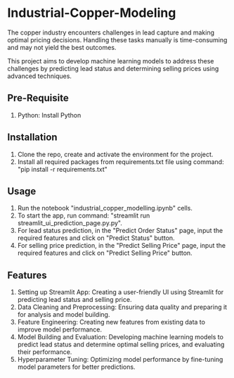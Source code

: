 # Industrial-Copper-Modeling
The copper industry encounters challenges in lead capture and making optimal pricing decisions. Handling these tasks manually is time-consuming and may not yield the best outcomes.

This project aims to develop machine learning models to address these challenges by predicting lead status and determining selling prices using advanced techniques.

## Pre-Requisite
1) Python: Install Python

## Installation
1) Clone the repo, create and activate the environment for the project.
2) Install all required packages from requirements.txt file using command: "pip install -r requirements.txt"

## Usage
1) Run the notebook "industrial_copper_modelling.ipynb" cells.
2) To start the app, run command: "streamlit run streamlit_ui_prediction_page.py.py".
3) For lead status prediction, in the "Predict Order Status" page, input the required features and click on "Predict Status" button.
4) For selling price prediction, in the "Predict Selling Price" page, input the required features and click on "Predict Selling Price" button.

## Features
1) Setting up Streamlit App: Creating a user-friendly UI using Streamlit for predicting lead status and selling price.
2) Data Cleaning and Preprocessing: Ensuring data quality and preparing it for analysis and model building.
3) Feature Engineering: Creating new features from existing data to improve model performance.
4) Model Building and Evaluation: Developing machine learning models to predict lead status and determine optimal selling prices, and evaluating their performance.
5) Hyperparameter Tuning: Optimizing model performance by fine-tuning model parameters for better predictions.
